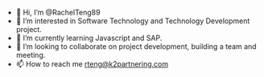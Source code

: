 - 👋 Hi, I’m @RachelTeng89
- 👀 I’m interested in Software Technology and Technology Development project.
- 🌱 I’m currently learning Javascript and SAP.
- 💞️ I’m looking to collaborate on project development, building a team and meeting.
- 📫 How to reach me rteng@k2partnering.com

<!---
RachelTeng89/RachelTeng89 is a ✨ special ✨ repository because its `README.md` (this file) appears on your GitHub profile.
You can click the Preview link to take a look at your changes.
--->
